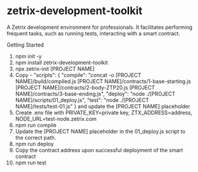 # zetrix-development-toolkit
A Zetrix development environment for professionals. It facilitates performing frequent tasks, such as running tests, interacting with a smart contract.

Getting Started
1. npm init -y
2. npm install zetrix-development-toolkit
3. npx zetrix-init [PROJECT NAME]
4. Copy - "scripts": {
    "compile": "concat -o [PROJECT NAME]/build/compiled.js [PROJECT NAME]/contracts/1-base-starting.js [PROJECT NAME]/contracts/2-body-ZTP20.js [PROJECT NAME]/contracts/3-base-ending.js",
    "deploy": "node ./[PROJECT NAME]/scripts/01_deploy.js",
    "test": "node ./[PROJECT NAME]/tests/test-01.js"
  } 
  and update the [PROJECT NAME] placeholder
5. Create .env file with PRIVATE_KEY=private key, ZTX_ADDRESS=address, NODE_URL=test-node.zetrix.com
6. npm run compile
7. Update the [PROJECT NAME] placeholder in the 01_deploy.js script to the correct path. 
8. npm run deploy
9. Copy the contract address upon successful deployment of the smart contract
8. npm run test